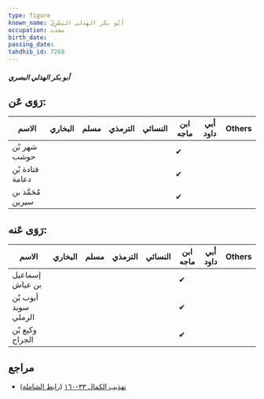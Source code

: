 ```yaml
---
type: figure
known_name: أَبُو بكر الهذلي البَصْرِيّ
occupation: محدث
birth_date:
passing_date:
tahdhib_id: 7268
---
```

##### أبو بكر الهذلي البصري

## رَوَى عَن:
| الاسم             | البخاري | مسلم | الترمذي | النسائي | ابن ماجه | أبي داود | Others |
| ----------------- | ------- | ---- | ------- | ------- | -------- | -------- | ------ |
| شهر بْن حوشب      |         |      |         |         | ✔        |          |        |
| قتادة بْن دعامة   |         |      |         |         | ✔        |          |        |
| مُحَمَّد بن سيرين |         |      |         |         | ✔        |          |        |
## رَوَى عَنه:
| الاسم                | البخاري | مسلم | الترمذي | النسائي | ابن ماجه | أبي داود | Others |
| -------------------- | ------- | ---- | ------- | ------- | -------- | -------- | ------ |
| إسماعيل بن عياش      |         |      |         |         | ✔        |          |        |
| أيوب بْن سويد الرملي |         |      |         |         | ✔        |          |        |
| وكيع بْن الجراح      |         |      |         |         | ✔        |          |        |
## مراجع
- [تهذيب الكمال ٣٣-١٦٠](obsidian://open?vault=Tahdhib-al-Kamal&file=Figures/٧٢٦٨-أبو%20بكر%20الهذلي%20البصري) ([رابط الشاملة](https://shamela.ws/book/3722/17831))